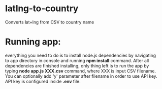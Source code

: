 # latlng-to-country
Converts lat+lng from CSV to country name

# Running app:

everything you need to do is to install node.js dependencies by navigating to app directory in console and running **npm install** command. After all dependencies are finished installing, only thing left is to run the app by typing **node app.js XXX.csv** command, where XXX is input CSV filename. You can optionally add 'y' parameter after filename in order to use API key. API key is configured inside **.env** file.

